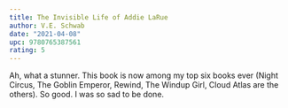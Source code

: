 ```yaml
---
title: The Invisible Life of Addie LaRue
author: V.E. Schwab
date: "2021-04-08"
upc: 9780765387561
rating: 5
---
```


Ah, what a stunner. This book is now among my top six books ever (Night Circus, The Goblin Emperor, Rewind, The Windup Girl, Cloud Atlas are the others). So good. I was so sad to be done.